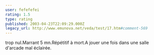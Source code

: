 ```yaml
---
user: fefefefei
rating: 1.5
type: rating
published: 2003-04-23T22:09:29.000Z
legacy_url: http://www.emunova.net/veda/test/17.htm#comment-569
---
```

trop nul.Marrant 5 mn.Répétitif à mort.A jouer une fois dans une salle d'arcade mal éclairée.